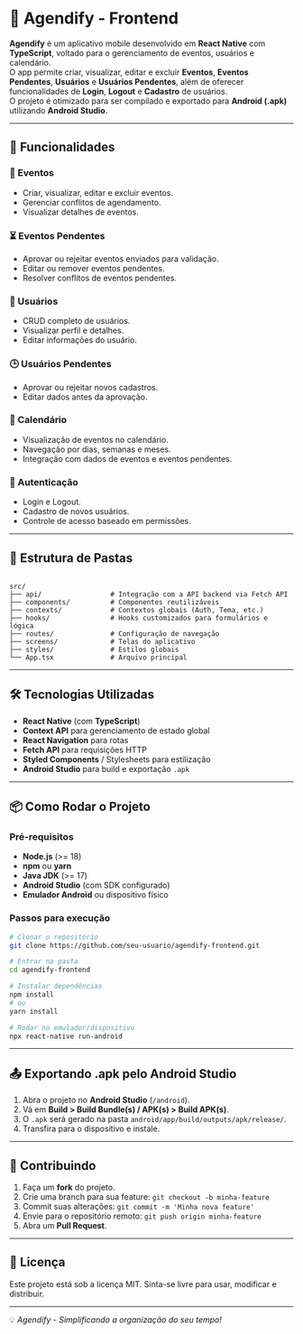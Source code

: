 # 📅 Agendify - Frontend

**Agendify** é um aplicativo mobile desenvolvido em **React Native** com **TypeScript**, voltado para o gerenciamento de eventos, usuários e calendário.  
O app permite criar, visualizar, editar e excluir **Eventos**, **Eventos Pendentes**, **Usuários** e **Usuários Pendentes**, além de oferecer funcionalidades de **Login**, **Logout** e **Cadastro** de usuários.  
O projeto é otimizado para ser compilado e exportado para **Android (.apk)** utilizando **Android Studio**.

---

## 🚀 Funcionalidades

### 📆 Eventos
- Criar, visualizar, editar e excluir eventos.
- Gerenciar conflitos de agendamento.
- Visualizar detalhes de eventos.

### ⏳ Eventos Pendentes
- Aprovar ou rejeitar eventos enviados para validação.
- Editar ou remover eventos pendentes.
- Resolver conflitos de eventos pendentes.

### 👤 Usuários
- CRUD completo de usuários.
- Visualizar perfil e detalhes.
- Editar informações do usuário.

### 🕒 Usuários Pendentes
- Aprovar ou rejeitar novos cadastros.
- Editar dados antes da aprovação.

### 📅 Calendário
- Visualização de eventos no calendário.
- Navegação por dias, semanas e meses.
- Integração com dados de eventos e eventos pendentes.

### 🔐 Autenticação
- Login e Logout.
- Cadastro de novos usuários.
- Controle de acesso baseado em permissões.

---

## 📂 Estrutura de Pastas

```

src/
├── api/                 # Integração com a API backend via Fetch API
├── components/          # Componentes reutilizáveis
├── contexts/            # Contextos globais (Auth, Tema, etc.)
├── hooks/               # Hooks customizados para formulários e lógica
├── routes/              # Configuração de navegação
├── screens/             # Telas do aplicativo
├── styles/              # Estilos globais
└── App.tsx              # Arquivo principal

````

---

## 🛠️ Tecnologias Utilizadas

- **React Native** (com **TypeScript**)
- **Context API** para gerenciamento de estado global
- **React Navigation** para rotas
- **Fetch API** para requisições HTTP
- **Styled Components** / Stylesheets para estilização
- **Android Studio** para build e exportação `.apk`

---

## 📦 Como Rodar o Projeto

### Pré-requisitos
- **Node.js** (>= 18)
- **npm** ou **yarn**
- **Java JDK** (>= 17)
- **Android Studio** (com SDK configurado)
- **Emulador Android** ou dispositivo físico

### Passos para execução
```bash
# Clonar o repositório
git clone https://github.com/seu-usuario/agendify-frontend.git

# Entrar na pasta
cd agendify-frontend

# Instalar dependências
npm install
# ou
yarn install

# Rodar no emulador/dispositivo
npx react-native run-android
````

---

## 📤 Exportando .apk pelo Android Studio

1. Abra o projeto no **Android Studio** (`/android`).
2. Vá em **Build > Build Bundle(s) / APK(s) > Build APK(s)**.
3. O `.apk` será gerado na pasta `android/app/build/outputs/apk/release/`.
4. Transfira para o dispositivo e instale.

---

## 🤝 Contribuindo

1. Faça um **fork** do projeto.
2. Crie uma branch para sua feature:
   `git checkout -b minha-feature`
3. Commit suas alterações:
   `git commit -m 'Minha nova feature'`
4. Envie para o repositório remoto:
   `git push origin minha-feature`
5. Abra um **Pull Request**.

---

## 📜 Licença

Este projeto está sob a licença MIT.
Sinta-se livre para usar, modificar e distribuir.

---

💡 *Agendify - Simplificando a organização do seu tempo!*